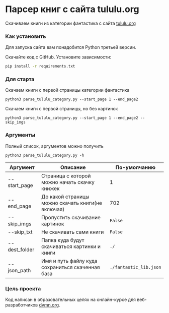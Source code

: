 # Парсер книг с сайта tululu.org

Скачиваем книги из категории фантастика с сайта [tululu.org](https://tululu.org/l55/)

### Как установить

Для запуска сайта вам понадобится Python третьей версии.

Скачайте код с GitHub. Установите зависимости:

```sh
pip install -r requirements.txt
```

### Для cтарта

Скачаем книги с первой страницы категории фантастика
```shell script
python3 parse_tululu_category.py --start_page 1 --end_page2
```

Скачаем книги с первой страницы, но без картинок
```shell script
python3 parse_tululu_category.py --start_page 1 --end_page2 --skip_imgs
```

### Аргументы

Полный список, аргументов можно получить

```shell script
python3 parse_tululu_category.py -h
```


| Аргумент      | Описание      | По-умолчанию  |
| ------------- |-------------| -----|
| --start_page  | Страница с которой можно начать скачку книжек | 1 |
| --end_page      | До какой страницы можно скачать книги(не включая) |   702 |
| --skip_imgs | Пропустить скачивание картинок |  `False` |
| --skip_txt | Не скачивать сами книги | `False` |
| --dest_folder  | Папка куда будут скачиваться картинки и книги | `./` |
| --json_path   | Имя и путь файлу куда сохраниться скаченная база | `./fantastic_lib.json` |



### Цель проекта

Код написан в образовательных целях на онлайн-курсе для веб-разработчиков [dvmn.org](https://dvmn.org/).